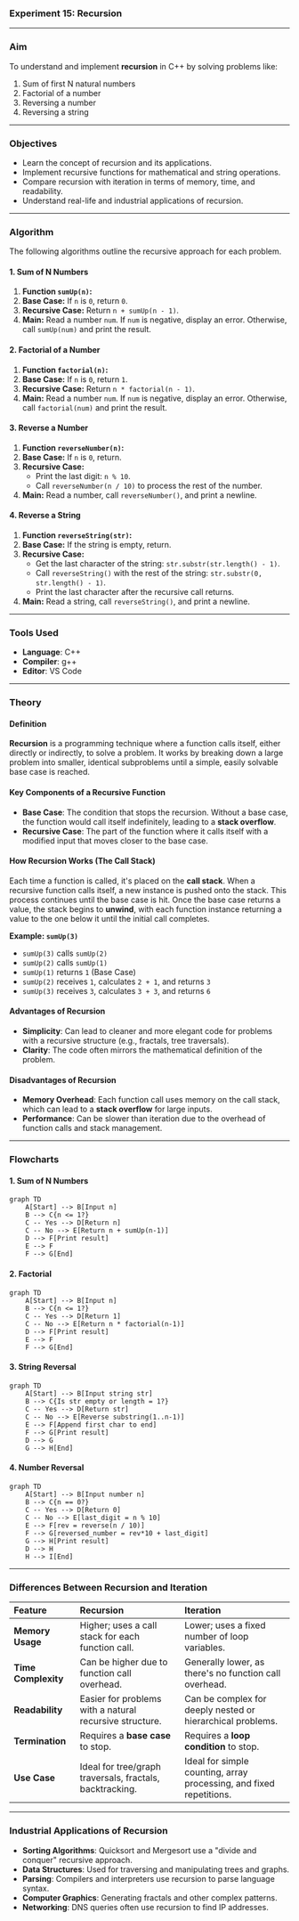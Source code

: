 ### Experiment 15: Recursion

-----

### **Aim**

To understand and implement **recursion** in C++ by solving problems like:

1.  Sum of first N natural numbers
2.  Factorial of a number
3.  Reversing a number
4.  Reversing a string

-----

### **Objectives**

  * Learn the concept of recursion and its applications.
  * Implement recursive functions for mathematical and string operations.
  * Compare recursion with iteration in terms of memory, time, and readability.
  * Understand real-life and industrial applications of recursion.

-----

### **Algorithm**

The following algorithms outline the recursive approach for each problem.

#### **1. Sum of N Numbers**

1.  **Function `sumUp(n)`:**
2.  **Base Case:** If `n` is `0`, return `0`.
3.  **Recursive Case:** Return `n + sumUp(n - 1)`.
4.  **Main:** Read a number `num`. If `num` is negative, display an error. Otherwise, call `sumUp(num)` and print the result.

#### **2. Factorial of a Number**

1.  **Function `factorial(n)`:**
2.  **Base Case:** If `n` is `0`, return `1`.
3.  **Recursive Case:** Return `n * factorial(n - 1)`.
4.  **Main:** Read a number `num`. If `num` is negative, display an error. Otherwise, call `factorial(num)` and print the result.

#### **3. Reverse a Number**

1.  **Function `reverseNumber(n)`:**
2.  **Base Case:** If `n` is `0`, return.
3.  **Recursive Case:**
      * Print the last digit: `n % 10`.
      * Call `reverseNumber(n / 10)` to process the rest of the number.
4.  **Main:** Read a number, call `reverseNumber()`, and print a newline.

#### **4. Reverse a String**

1.  **Function `reverseString(str)`:**
2.  **Base Case:** If the string is empty, return.
3.  **Recursive Case:**
      * Get the last character of the string: `str.substr(str.length() - 1)`.
      * Call `reverseString()` with the rest of the string: `str.substr(0, str.length() - 1)`.
      * Print the last character after the recursive call returns.
4.  **Main:** Read a string, call `reverseString()`, and print a newline.

-----

### **Tools Used**

  * **Language**: C++
  * **Compiler**: g++
  * **Editor**: VS Code

-----

### **Theory**

#### **Definition**

**Recursion** is a programming technique where a function calls itself, either directly or indirectly, to solve a problem. It works by breaking down a large problem into smaller, identical subproblems until a simple, easily solvable base case is reached.

#### **Key Components of a Recursive Function**

  * **Base Case**: The condition that stops the recursion. Without a base case, the function would call itself indefinitely, leading to a **stack overflow**.
  * **Recursive Case**: The part of the function where it calls itself with a modified input that moves closer to the base case.

#### **How Recursion Works (The Call Stack)**

Each time a function is called, it's placed on the **call stack**. When a recursive function calls itself, a new instance is pushed onto the stack. This process continues until the base case is hit. Once the base case returns a value, the stack begins to **unwind**, with each function instance returning a value to the one below it until the initial call completes.

**Example: `sumUp(3)`**

  * `sumUp(3)` calls `sumUp(2)`
  * `sumUp(2)` calls `sumUp(1)`
  * `sumUp(1)` returns `1` (Base Case)
  * `sumUp(2)` receives `1`, calculates `2 + 1`, and returns `3`
  * `sumUp(3)` receives `3`, calculates `3 + 3`, and returns `6`

#### **Advantages of Recursion**

  * **Simplicity**: Can lead to cleaner and more elegant code for problems with a recursive structure (e.g., fractals, tree traversals).
  * **Clarity**: The code often mirrors the mathematical definition of the problem.

#### **Disadvantages of Recursion**

  * **Memory Overhead**: Each function call uses memory on the call stack, which can lead to a **stack overflow** for large inputs.
  * **Performance**: Can be slower than iteration due to the overhead of function calls and stack management.

-----

### **Flowcharts**

#### **1. Sum of N Numbers**

```mermaid
graph TD
    A[Start] --> B[Input n]
    B --> C{n <= 1?}
    C -- Yes --> D[Return n]
    C -- No --> E[Return n + sumUp(n-1)]
    D --> F[Print result]
    E --> F
    F --> G[End]
```

#### **2. Factorial**

```mermaid
graph TD
    A[Start] --> B[Input n]
    B --> C{n <= 1?}
    C -- Yes --> D[Return 1]
    C -- No --> E[Return n * factorial(n-1)]
    D --> F[Print result]
    E --> F
    F --> G[End]
```

#### **3. String Reversal**

```mermaid
graph TD
    A[Start] --> B[Input string str]
    B --> C{Is str empty or length = 1?}
    C -- Yes --> D[Return str]
    C -- No --> E[Reverse substring(1..n-1)]
    E --> F[Append first char to end]
    F --> G[Print result]
    D --> G
    G --> H[End]
```

#### **4. Number Reversal**

```mermaid
graph TD
    A[Start] --> B[Input number n]
    B --> C{n == 0?}
    C -- Yes --> D[Return 0]
    C -- No --> E[last_digit = n % 10]
    E --> F[rev = reverse(n / 10)]
    F --> G[reversed_number = rev*10 + last_digit]
    G --> H[Print result]
    D --> H
    H --> I[End]
```

-----

### **Differences Between Recursion and Iteration**

| Feature | Recursion | Iteration |
| :--- | :--- | :--- |
| **Memory Usage** | Higher; uses a call stack for each function call. | Lower; uses a fixed number of loop variables. |
| **Time Complexity** | Can be higher due to function call overhead. | Generally lower, as there's no function call overhead. |
| **Readability** | Easier for problems with a natural recursive structure. | Can be complex for deeply nested or hierarchical problems. |
| **Termination** | Requires a **base case** to stop. | Requires a **loop condition** to stop. |
| **Use Case** | Ideal for tree/graph traversals, fractals, backtracking. | Ideal for simple counting, array processing, and fixed repetitions. |

-----

### **Industrial Applications of Recursion**

  * **Sorting Algorithms**: Quicksort and Mergesort use a "divide and conquer" recursive approach.
  * **Data Structures**: Used for traversing and manipulating trees and graphs.
  * **Parsing**: Compilers and interpreters use recursion to parse language syntax.
  * **Computer Graphics**: Generating fractals and other complex patterns.
  * **Networking**: DNS queries often use recursion to find IP addresses.
